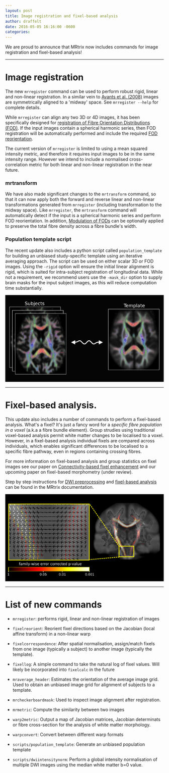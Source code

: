 ```yaml
---
layout: post
title: Image registration and fixel-based analysis
author: draffelt
date: 2016-05-05 16:16:00 -0600
categories: 
---
```




We are proud to announce that MRtrix now includes commands for image registration and fixel-based analysis!

---


# Image registration
The new `mrregister` command can be used to perform robust rigid, linear and non-linear registration. In a similar vein to [Avants et al. (2008)](http://www.ncbi.nlm.nih.gov/pubmed/17659998) images are symmetrically aligned to a 'midway' space. See `mrregister --help` for complete details. 

While `mrregister` can align any two 3D or 4D images, it has been specifically designed for [registration of Fibre Orientation Distributions (FOD)](http://www.ncbi.nlm.nih.gov/pubmed/21316463). If the input images contain a spherical harmonic series, then FOD registration will be automatically performed and include the required [FOD reorientation](http://www.ncbi.nlm.nih.gov/pubmed/22183751).

The current version of `mrregister` is limited to using a mean squared intensity metric, and therefore it requires input images to be in the same intensity range. However we intend to include a normalised cross-correlation metric for both linear and non-linear registration in the near future. 

### mrtransform
We have also made significant changes to the `mrtransform` command, so that it can now apply both the forward and reverse linear and non-linear transformations generated from `mrregister` (including transformation to the midway space). Like `mrregister`, the `mrtransform` command will automatically detect if the input is a spherical harmonic series and perform FOD reorientation. In addition, [Modulation of FODs](http://www.ncbi.nlm.nih.gov/pubmed/22036682) can be optionally applied to preserve the total fibre density across a fibre bundle's width. 

### Population template script
The recent update also includes a python script called `population_template` for building an unbiased study-specific template using an iterative averaging approach. The script can be used on either scalar 3D or FOD images. Using the `-rigid` option will ensure the initial linear alignment is rigid, which is suited for intra-subject registration of longitudinal data.  While not a requirement, we recommend users use the `-mask_dir` option to supply brain masks for the input subject images, as this will reduce computation time substantially. 

![Population template](/images/frontpage/registration.jpg)

---

# Fixel-based analysis. 
This update also includes a number of commands to perform a fixel-based analysis. What's a fixel? It's just a fancy word for a _specific fibre population in a voxel_ (a.k.a a fibre bundle element). Group strudies using traditional voxel-based analysis permit white matter changes to be localised to a voxel. However, in a fixel-based analysis individual fixels are compared across individuals, which enables significant differences to be localised to a specific fibre pathway, even in regions containing crossing fibres. 

For more information on fixel-based analysis and group statistics on fixel images see our paper on [Connectivity-based fixel enhancement](http://www.ncbi.nlm.nih.gov/pubmed/26004503) and our upcoming paper on fixel-based morphometry (under review). 

Step by step instructions for [DWI preprocessing](http://mrtrix.readthedocs.io/en/latest/workflows/DWI_preprocessing_for_quantitative_analysis.html) and [fixel-based analysis](http://mrtrix.readthedocs.io/en/latest/workflows/fixel_based_analysis.html) can be found in the MRtrix documentation. 

![Population template](/images/frontpage/fixel-based-analysis.jpg)

___


# List of new commands
- `mrregister`: performs rigid, linear and non-linear registration of images

- `fixelreorient`: Reorient fixel directions based on the Jacobian (local affine transform) in a non-linear warp

- `fixelcorrespondence`: After spatial normalisation, assign/match fixels from one image (typically a subject) to another image (typically the template). 

- `fixellog`: A simple command to take the natural log of fixel values. Will likely be incorporated into `fixelcalc` in the future

- `mraverage_header`: Estimates the orientation of the average image grid. Used to obtain an unbiased image grid for alignment of subjects to a template. 

- `mrcheckerboardmask`: Used to inspect image alignment after registration.

- `mrmetric`: Compute the similarity between two images

- `warp2metric`: Output a map of Jacobian matrices, Jacobian determinats or fibre cross-section for the analysis of white matter morphology. 

- `warpconvert`: Convert between different warp formats

- `scripts/population_template`: Generate an unbiased population template

- `scripts/dwiintensitynorm`: Perform a global intensity normalisation of multiple DWI images using the median white matter b=0 value. 
